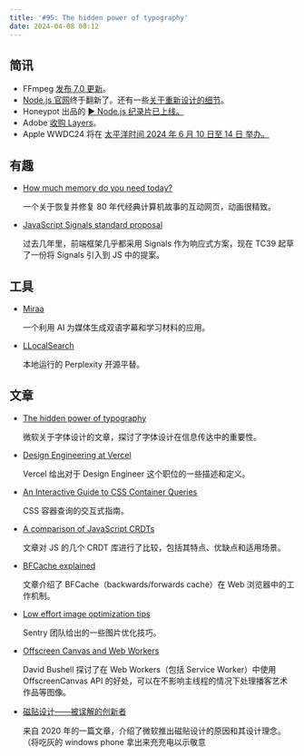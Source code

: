 ```yaml
---
title: '#95: The hidden power of typography'
date: 2024-04-08 00:12
---
```




## 简讯

- FFmpeg [发布 7.0 更新](https://ffmpeg.org//index.html#pr7.0)。
- [Node.js 官网](https://nodejs.org/en)终于翻新了。还有一些[关于重新设计的细节](https://nodejs.org/en/blog/announcements/diving-into-the-nodejs-website-redesign)。
- Honeypot 出品的 [▶️ Node.js 纪录片已上线。](https://www.youtube.com/watch?v=LB8KwiiUGy0)
- Adobe [收购 Layers](https://layers.to/layers/clugpdw570apr1lf001s987n1)。
- Apple WWDC24 将在 [太平洋时间 2024 年 6 月 10 日至 14 日 举办。](https://developer.apple.com/cn/wwdc24/)

## 有趣

- [How much memory do you need today?](https://84-24.org/)
  
    一个关于恢复并修复 80 年代经典计算机故事的互动网页，动画很精致。
    
- [JavaScript Signals standard proposal](https://github.com/proposal-signals/proposal-signals)
  
    过去几年里，前端框架几乎都采用 Signals 作为响应式方案，现在 TC39 起草了一份将 Signals 引入到 JS 中的提案。
    

## 工具

- [Miraa](https://miraa.app/)
  
    一个利用 AI 为媒体生成双语字幕和学习材料的应用。
    
- [LLocalSearch](https://github.com/nilsherzig/LLocalSearch)
  
    本地运行的 Perplexity 开源平替。
    

## 文章

- [The hidden power of typography](https://microsoft.design/articles/the-hidden-power-of-typography)
  
    微软关于字体设计的文章，探讨了字体设计在信息传达中的重要性。
    
- [Design Engineering at Vercel](https://vercel.com/blog/design-engineering-at-vercel)
  
    Vercel 给出对于 Design Engineer 这个职位的一些描述和定义。
    
- [An Interactive Guide to CSS Container Queries](https://ishadeed.com/article/css-container-query-guide)
  
    CSS 容器查询的交互式指南。
    
- [A comparison of JavaScript CRDTs](https://blog.notmyidea.org/a-comparison-of-javascript-crdts.html)
  
    文章对 JS 的几个 CRDT 库进行了比较，包括其特点、优缺点和适用场景。
    
- [BFCache explained](https://www.sabatino.dev/bfcache-explained/)
  
    文章介绍了 BFCache（backwards/forwards cache）在 Web 浏览器中的工作机制。
    
- [Low effort image optimization tips](https://blog.sentry.io/low-effort-image-optimization-tips/)
  
    Sentry 团队给出的一些图片优化技巧。
    
- [Offscreen Canvas and Web Workers](https://dbushell.com/2024/04/02/offscreen-canvas-and-web-workers/)
  
    David Bushell 探讨了在 Web Workers（包括 Service Worker）中使用 OffscreenCanvas API 的好处，可以在不影响主线程的情况下处理播客艺术作品等图像。
    
- [磁贴设计——被误解的创新者](https://mp.weixin.qq.com/s/cwLahYs0nVVPKvPNSEj28g)
  
    来自 2020 年的一篇文章，介绍了微软推出磁贴设计的原因和其设计理念。（将吃灰的 windows phone 拿出来充充电以示敬意
